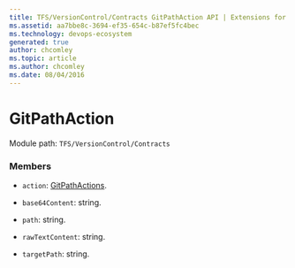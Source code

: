 ```yaml
---
title: TFS/VersionControl/Contracts GitPathAction API | Extensions for Azure DevOps Services
ms.assetid: aa7bbe8c-3694-ef35-654c-b87ef5fc4bec
ms.technology: devops-ecosystem
generated: true
author: chcomley
ms.topic: article
ms.author: chcomley
ms.date: 08/04/2016
---
```


# GitPathAction

Module path: `TFS/VersionControl/Contracts`

### Members

* `action`: [GitPathActions](../../../TFS/VersionControl/Contracts/GitPathActions.md).

* `base64Content`: string.

* `path`: string.

* `rawTextContent`: string.

* `targetPath`: string.
